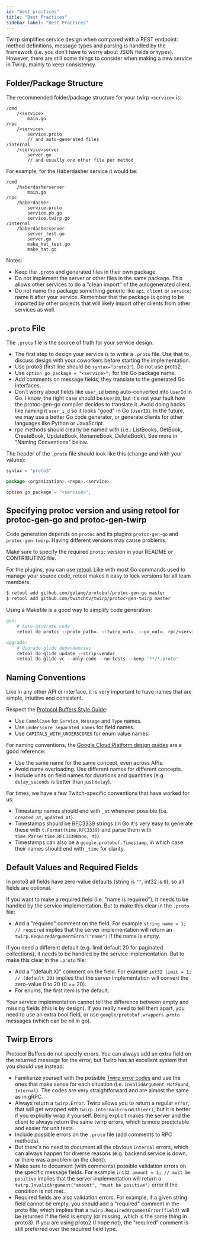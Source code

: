 ```yaml
---
id: "best_practices"
title: "Best Practices"
sidebar_label: "Best Practices"
---
```


Twirp simplifies service design when compared with a REST endpoint: method
definitions, message types and parsing is handled by the framework (i.e. you
don’t have to worry about JSON fields or types). However, there are still some
things to consider when making a new service in Twirp, mainly to keep
consistency.

## Folder/Package Structure

The recommended folder/package structure for your twirp `<service>` is:
```
/cmd
    /<service>
        main.go
/rpc
    /<service>
        service.proto
        // and auto-generated files
/internal
    /<service>server
        server.go
        // and usually one other file per method
```

For example, for the Haberdasher service it would be:
```
/cmd
    /haberdasherserver
        main.go
/rpc
    /haberdasher
        service.proto
        service.pb.go
        service.twirp.go
/internal
    /haberdasherserver
        server_test.go
        server.go
        make_hat_test.go
        make_hat.go
```

Notes:
 * Keep the `.proto` and generated files in their own package.
 * Do not implement the server or other files in the same package. This allows
   other services to do a "clean import" of the autogenerated client.
 * Do not name the package something generic like `api`, `client` or `service`;
   name it after your service. Remember that the package is going to be imported
   by other projects that will likely import other clients from other services
   as well.

## `.proto` File

The `.proto` file is the source of truth for your service design.

 * The first step to design your service is to write a `.proto` file. Use that
   to discuss design with your coworkers before starting the implementation.
 * Use proto3 (first line should be `syntax="proto3"`). Do not use proto2.
 * Use `option go_package = "<service>";` for the Go package name.
 * Add comments on message fields; they translate to the generated Go
   interfaces.
 * Don’t worry about fields like `user_id` being auto-converted into `UserId` in
   Go. I know, the right case should be `UserID`, but it's not your fault how
   the protoc-gen-go compiler decides to translate it. Avoid doing hacks like
   naming it `user_i_d` so it looks "good" in Go (`UserID`). In the future, we
   may use a better Go code generator, or generate clients for other languages
   like Python or JavaScript.
 * rpc methods should clearly be named with <action><resource> (i.e.: ListBooks,
   GetBook, CreateBook, UpdateBook, RenameBook, DeleteBook). See more in "Naming
   Conventions" below.

The header of the `.proto` file should look like this (change <repo> and
<service> with your values):
```go
syntax = "proto3"

package <organization>.<repo>.<service>;

option go_package = "<service>";
```

## Specifying protoc version and using retool for protoc-gen-go and protoc-gen-twirp

Code generation depends on `protoc` and its plugins `protoc-gen-go` and
`protoc-gen-twirp`. Having different versions may cause problems.

Make sure to specify the required `protoc` version in your README or
CONTRIBUTING file.

For the plugins, you can use [retool](https://github.com/twitchtv/retool). Like
with most Go commands used to manage your source code, retool makes it easy to
lock versions for all team members.

```sh
$ retool add github.com/golang/protobuf/protoc-gen-go master
$ retool add github.com/twitchtv/twirp/protoc-gen-twirp master
```

Using a Makefile is a good way to simplify code generation:

```Makefile
gen:
	# Auto-generate code
	retool do protoc --proto_path=. --twirp_out=. --go_out=. rpc/<service>/service.proto

upgrade:
	# Upgrade glide dependencies
	retool do glide update --strip-vendor
	retool do glide-vc --only-code --no-tests --keep '**/*.proto'
```

## Naming Conventions

Like in any other API or interface, it is very important to have names that are
simple, intuitive and consistent.

Respect the [Protocol Buffers Style Guide](https://developers.google.com/protocol-buffers/docs/style):
 * Use `CamelCase` for `Service`, `Message` and `Type` names.
 * Use `underscore_separated_names` for field names.
 * Use `CAPITALS_WITH_UNDERSCORES` for enum value names.

For naming conventions, the
[Google Cloud Platform design guides](https://cloud.google.com/apis/design/naming_convention)
are a good reference:
 * Use the same name for the same concept, even across APIs.
 * Avoid name overloading. Use different names for different concepts.
 * Include units on field names for durations and quantities (e.g.
   `delay_seconds` is better than just `delay`).

For times, we have a few Twitch-specific conventions that have worked for us:
 * Timestamp names should end with `_at` whenever possible (i.e. `created_at`,
   `updated_at`).
 * Timestamps should be [RFC3339](https://tools.ietf.org/html/rfc3339) strings
   (in Go it's very easy to generate these with `t.Format(time.RFC3339)` and
   parse them with `time.Parse(time.RFC3339Nano, t)`).
 * Timestamps can also be a `google.protobuf.Timestamp`, in which case their
   names should end with `_time` for clarity.

## Default Values and Required Fields

In proto3 all fields have zero-value defaults (string is `""`, int32 is `0`), so
all fields are optional.

If you want to make a required field (i.e. "name is required"), it needs to be
handled by the service implementation. But to make this clear in the `.proto`
file:
 * Add a "required" comment on the field. For example `string name = 1; //
   required` implies that the server implementation will return an
   `twirp.RequiredArgumentError("name")` if the name is empty.

If you need a different default (e.g. limit default 20 for paginated
collections), it needs to be handled by the service implementation. But to make
this clear in the `.proto` file:
 * Add a "(default X)" comment on the field. For example `int32 limit = 1; //
   (default 20)` implies that the server implementation will convert the
   zero-value 0 to 20 (0 == 20).
 * For enums, the first item is the default.

Your service implementation cannot tell the difference between empty and missing
fields (this is by design). If you really need to tell them apart, you need to
use an extra bool field, or use `google/protobuf.wrappers.proto` messages (which
can be nil in go).

## Twirp Errors

Protocol Buffers do not specify errors. You can always add an extra field on the
returned message for the error, but Twirp has an excellent system that you
should use instead:

 * Familiarize yourself with the possible [Twirp error codes](errors.md) and use
   the ones that make sense for each situation (i.e. `InvalidArgument`,
   `NotFound`, `Internal`). The codes are very straightforward and are almost
   the same as in gRPC.
 * Always return a `twirp.Error`. Twirp allows you to return a regular `error`,
   that will get wrapped with `twirp.InternalErrorWith(err)`, but it is better
   if you explicitly wrap it yourself. Being explicit makes the server and the
   client to always return the same twirp errors, which is more predictable and
   easier for unit tests.
 * Include possible errors on the `.proto` file (add comments to RPC methods).
 * But there's no need to document all the obvious `Internal` errors, which can
   always happen for diverse reasons (e.g. backend service is down, or there was
   a problem on the client).
 * Make sure to document (with comments) possible validation errors on the
   specific message fields. For example `int32 amount = 1; // must be positive`
   implies that the server implementation will return a
   `twirp.InvalidArgument("amount", "must be positive")` error if the condition
   is not met.
 * Required fields are also validation errors. For example, if a given string
   field cannot be empty, you should add a "required" comment in the proto file,
   which implies that a `twirp.RequiredArgumentError(field)` will be returned if
   the field is empty (or missing, which is the same thing in proto3). If you
   are using proto2 (I hope not), the "required" comment is still preferred over
   the required field type.
